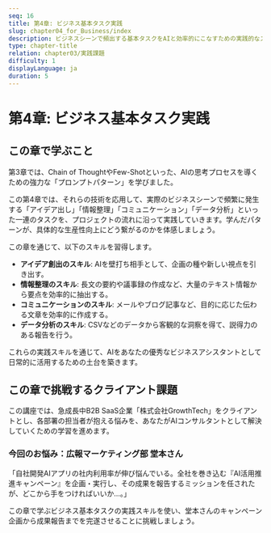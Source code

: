 ```yaml
---
seq: 16
title: 第4章: ビジネス基本タスク実践
slug: chapter04_for_Business/index
description: ビジネスシーンで頻出する基本タスクをAIと効率的にこなすための実践的なスキルを学ぶ
type: chapter-title
relation: chapter03/実践課題
difficulty: 1
displayLanguage: ja
duration: 5
---
```


# 第4章: ビジネス基本タスク実践

## この章で学ぶこと

第3章では、Chain of ThoughtやFew-Shotといった、AIの思考プロセスを導くための強力な「プロンプトパターン」を学びました。

この第4章では、それらの技術を応用して、実際のビジネスシーンで頻繁に発生する「アイデア出し」「情報整理」「コミュニケーション」「データ分析」といった一連のタスクを、プロジェクトの流れに沿って実践していきます。学んだパターンが、具体的な生産性向上にどう繋がるのかを体感しましょう。

この章を通じて、以下のスキルを習得します。

- **アイデア創出のスキル**: AIを壁打ち相手として、企画の種や新しい視点を引き出す。
- **情報整理のスキル**: 長文の要約や議事録の作成など、大量のテキスト情報から要点を効率的に抽出する。
- **コミュニケーションのスキル**: メールやブログ記事など、目的に応じた伝わる文章を効率的に作成する。
- **データ分析のスキル**: CSVなどのデータから客観的な洞察を得て、説得力のある報告を行う。

これらの実践スキルを通じて、AIをあなたの優秀なビジネスアシスタントとして日常的に活用するための土台を築きます。

## この章で挑戦するクライアント課題
この講座では、急成長中B2B SaaS企業「株式会社GrowthTech」をクライアントとし、各部署の担当者が抱える悩みを、あなたがAIコンサルタントとして解決していくための学習を進めます。

### 今回のお悩み：広報マーケティング部 堂本さん
「自社開発AIアプリの社内利用率が伸び悩んでいる。全社を巻き込む『AI活用推進キャンペーン』を企画・実行し、その成果を報告するミッションを任されたが、どこから手をつければいいか…。」

この章で学ぶビジネス基本タスクの実践スキルを使い、堂本さんのキャンペーン企画から成果報告までを完遂させることに挑戦しましょう。